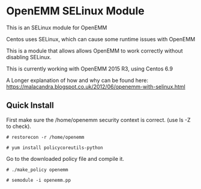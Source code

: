 # OpenEMM SELinux Module
This is an SELinux module for OpenEMM

Centos uses SELinux, which can cause some runtime issues with OpenEMM

This is a module that allows allows OpenEMM to work correctly without disabling SELinux.

This is currently working with OpenEMM 2015 R3, using Centos 6.9

A Longer explanation of how and why can be found here:
https://malacandra.blogspot.co.uk/2012/06/openemm-with-selinux.html

## Quick Install

First make sure the /home/openemm security context is correct. (use ls -Z to check).

`# restorecon -r /home/openemm`

`# yum install policycoreutils-python`

Go to the downloaded policy file and compile it.

`# ./make_policy openemm`

`# semodule -i openemm.pp`

